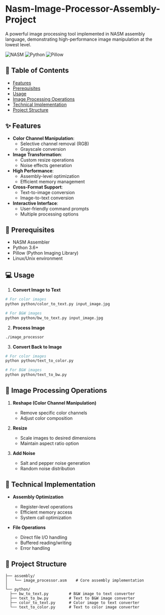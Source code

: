 # Nasm-Image-Processor-Assembly-Project

A powerful image processing tool implemented in NASM assembly language, demonstrating high-performance image manipulation at the lowest level.

![NASM](https://img.shields.io/badge/NASM-x86__64-red.svg)
![Python](https://img.shields.io/badge/python-3.6+-blue.svg)
![Pillow](https://img.shields.io/badge/pillow-8.0+-blue.svg)

## 📝 Table of Contents
- [Features](#-features)
- [Prerequisites](#-prerequisites)
- [Usage](#-usage)
- [Image Processing Operations](#-image-processing-operations)
- [Technical Implementation](#-technical-implementation)
- [Project Structure](#-project-structure)

## ✨ Features
- **Color Channel Manipulation**:
  - Selective channel removal (RGB)
  - Grayscale conversion
- **Image Transformation**:
  - Custom resize operations
  - Noise effects generation
- **High Performance**:
  - Assembly-level optimization
  - Efficient memory management
- **Cross-Format Support**:
  - Text-to-image conversion
  - Image-to-text conversion
- **Interactive Interface**:
  - User-friendly command prompts
  - Multiple processing options

## 🔧 Prerequisites
- NASM Assembler
- Python 3.6+
- Pillow (Python Imaging Library)
- Linux/Unix environment


## 💻 Usage
1. **Convert Image to Text**
```bash
# For color images
python python/color_to_text.py input_image.jpg

# For B&W images
python python/bw_to_text.py input_image.jpg
```

2. **Process Image**
```bash
./image_processor
```

3. **Convert Back to Image**
```bash
# For color images
python python/text_to_color.py

# For B&W images
python python/text_to_bw.py
```

## 🎨 Image Processing Operations
1. **Reshape (Color Channel Manipulation)**
   - Remove specific color channels
   - Adjust color composition

2. **Resize**
   - Scale images to desired dimensions
   - Maintain aspect ratio option

3. **Add Noise**
   - Salt and pepper noise generation
   - Random noise distribution

## 🔧 Technical Implementation
- **Assembly Optimization**
  - Register-level operations
  - Efficient memory access
  - System call optimization

- **File Operations**
  - Direct file I/O handling
  - Buffered reading/writing
  - Error handling


## 📁 Project Structure
```
├── assembly/
│   └── image_processor.asm    # Core assembly implementation
│
└── python/
  ├── bw_to_text.py         # B&W image to text converter
  ├── text_to_bw.py         # Text to B&W image converter
  ├── color_to_text.py      # Color image to text converter
  └── text_to_color.py      # Text to color image converter
